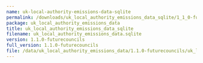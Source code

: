 ```yaml
---
name: uk-local-authority-emissions-data-sqlite
permalink: /downloads/uk_local_authority_emissions_data_sqlite/1_1_0-futurecouncils
package: uk_local_authority_emissions_data
title: uk_local_authority_emissions_data_sqlite
filename: uk_local_authority_emissions_data.sqlite
version: 1.1.0-futurecouncils
full_version: 1.1.0-futurecouncils
file: /data/uk_local_authority_emissions_data/1.1.0-futurecouncils/uk_local_authority_emissions_data.sqlite
---
```

